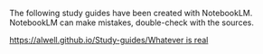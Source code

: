 The following study guides have been created with NotebookLM. 
NotebookLM can make mistakes, double-check with the sources.


 [https://alwell.github.io/Study-guides/Whatever is real](https://alwell.github.io/Study-guides/Whatever)
